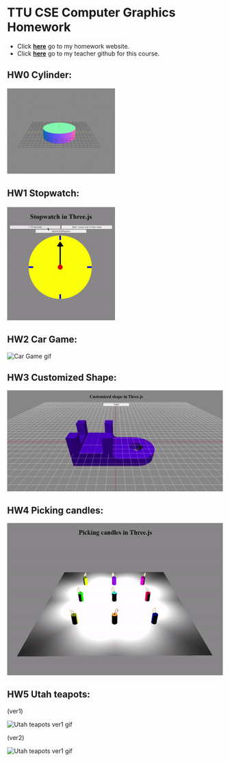 # TTU CSE Computer Graphics Homework 


- Click **[here](https://jerry762.github.io/TTU-CGhws/index.html)** go to my homework website.  
- Click **[here](https://github.com/jyunming-chen)** go to my teacher github for this course.  


## HW0 Cylinder:

<img src="hw0.gif" alt="Cylinder gif" width="50%"/>

## HW1 Stopwatch:

<img src="hw1/hw1.gif" alt="Stopwatch gif" width="50%"/>

## HW2 Car Game:

![Car Game gif](hw2/hw2.gif)

## HW3 Customized Shape:

![Customized Shape gif](hw3/hw3.gif)

## HW4 Picking candles:

![Picking candles](hw4/hw4.gif)

## HW5 Utah teapots:
(ver1)

![Utah teapots ver1 gif](hw5/version_1/hw5.gif)

(ver2)

![Utah teapots ver1 gif](hw5/version_2/hw5.gif)


